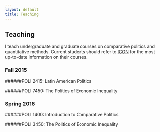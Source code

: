 ```yaml
---
layout: default
title: Teaching
---
```


## Teaching

I teach undergraduate and graduate courses on comparative politics and quantitative methods.  Current students should refer to [ICON]("https://icon.uiowa.edu/") for the most up-to-date information on their courses.

### Fall 2015

######POLI 2415: Latin American Politics

######POLI 7450: The Politics of Economic Inequality
<br />

### Spring 2016

######POLI 1400: Introduction to Comparative Politics

######POLI 3450: The Politics of Economic Inequality
